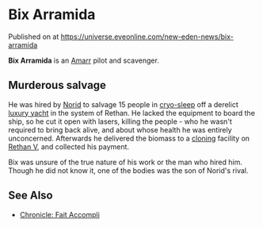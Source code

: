 # Bix Arramida
Published on  at https://universe.eveonline.com/new-eden-news/bix-arramida

**Bix Arramida** is an [Amarr](6BPFRy27fN4LnYlIyzvEwo) pilot and scavenger.

Murderous salvage
-----------------

He was hired by [Norid](d0TCigr19wOAZ4XCKGXG1) to salvage 15 people in [cryo-sleep](27h0INK6WG8rbVJJAKSPkN) off a derelict [luxury yacht](5T1KWZHynGdVhmduNdnYl0) in the system of Rethan. He lacked the equipment to board the ship, so he cut it open with lasers, killing the people - who he wasn't required to bring back alive, and about whose health he was entirely unconcerned. Afterwards he delivered the biomass to a [cloning](5y5CUyA9h4xXY40dInhn3o) facility on [Rethan V](luH9ECzVOhtEPTddq96PV), and collected his payment.

Bix was unsure of the true nature of his work or the man who hired him. Though he did not know it, one of the bodies was the son of Norid's rival.

See Also
--------
-   [Chronicle: Fait Accompli](DkqSD7oYeuxccseQR85j3)
